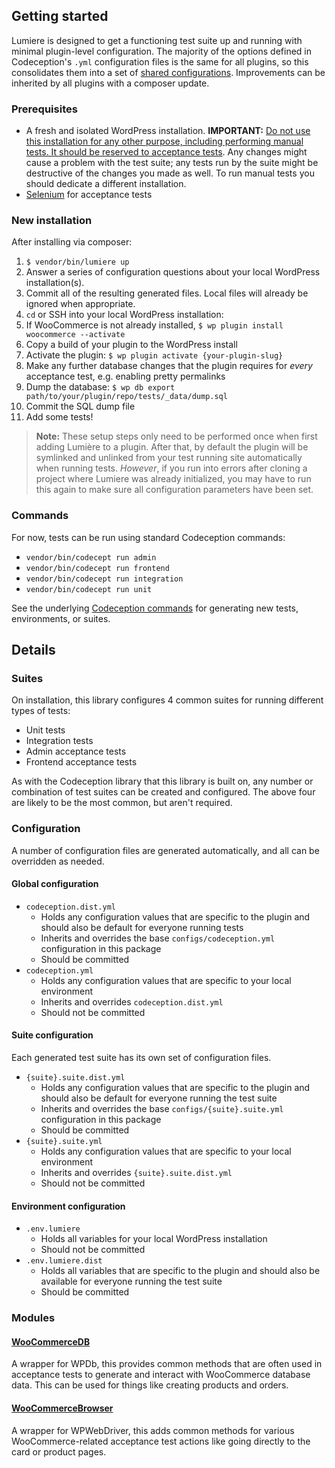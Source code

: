 ## Getting started
Lumiere is designed to get a functioning test suite up and running with minimal plugin-level configuration. The majority of the options defined in Codeception's `.yml` configuration files is the same for all plugins, so this consolidates them into a set of [shared configurations](configs). Improvements can be inherited by all plugins with a composer update.

### Prerequisites
- A fresh and isolated WordPress installation. **IMPORTANT:** <u>Do not use this installation for any other purpose, including performing manual tests. It should be reserved to acceptance tests</u>. Any changes might cause a problem with the test suite; any tests run by the suite might be destructive of the changes you made as well. To run manual tests you should dedicate a different installation.
- [Selenium](https://www.seleniumhq.org/download/) for acceptance tests

### New installation
After installing via composer:
1. `$ vendor/bin/lumiere up`
1. Answer a series of configuration questions about your local WordPress installation(s).
1. Commit all of the resulting generated files. Local files will already be ignored when appropriate.
1. `cd` or SSH into your local WordPress installation:
1. If WooCommerce is not already installed, `$ wp plugin install woocommerce --activate`
1. Copy a build of your plugin to the WordPress install
1. Activate the plugin: `$ wp plugin activate {your-plugin-slug}`
1. Make any further database changes that the plugin requires for _every_ acceptance test, e.g. enabling pretty permalinks
1. Dump the database: `$ wp db export path/to/your/plugin/repo/tests/_data/dump.sql`
1. Commit the SQL dump file
1. Add some tests!

> **Note:** These setup steps only need to be performed once when first adding Lumière to a plugin. After that, by default the plugin will be symlinked and unlinked from your test running site automatically when running tests. _However_, if you run into errors after cloning a project where Lumiere was already initialized, you may have to run this again to make sure all configuration parameters have been set.

### Commands

For now, tests can be run using standard Codeception commands:
- `vendor/bin/codecept run admin`
- `vendor/bin/codecept run frontend`
- `vendor/bin/codecept run integration`
- `vendor/bin/codecept run unit`

See the underlying [Codeception commands](https://codeception.com/docs/reference/Commands) for generating new tests, environments, or suites.

## Details

### Suites
On installation, this library configures 4 common suites for running different types of tests:
- Unit tests
- Integration tests
- Admin acceptance tests
- Frontend acceptance tests

As with the Codeception library that this library is built on, any number or combination of test suites can be created and configured. The above four are likely to be the most common, but aren't required.

### Configuration
A number of configuration files are generated automatically, and all can be overridden as needed.

#### Global configuration
- `codeception.dist.yml`
    - Holds any configuration values that are specific to the plugin and should also be default for everyone running tests
    - Inherits and overrides the base `configs/codeception.yml` configuration in this package
    - Should be committed
- `codeception.yml`
    - Holds any configuration values that are specific to your local environment
    - Inherits and overrides `codeception.dist.yml`
    - Should not be committed
    
#### Suite configuration
Each generated test suite has its own set of configuration files.

- `{suite}.suite.dist.yml`
    - Holds any configuration values that are specific to the plugin and should also be default for everyone running the test suite
    - Inherits and overrides the base `configs/{suite}.suite.yml` configuration in this package
    - Should be committed
- `{suite}.suite.yml`
    - Holds any configuration values that are specific to your local environment
    - Inherits and overrides `{suite}.suite.dist.yml`
    - Should not be committed
    
#### Environment configuration
- `.env.lumiere`
    - Holds all variables for your local WordPress installation
    - Should not be committed
- `.env.lumiere.dist`
    - Holds all variables that are specific to the plugin and should also be available for everyone running the test suite
    - Should be committed
    
### Modules

#### [WooCommerceDB](src/Codeception/Module/WooCommerceDB.php)
A wrapper for WPDb, this provides common methods that are often used in acceptance tests to generate and interact with WooCommerce database data. This can be used for things like creating products and orders.

#### [WooCommerceBrowser](src/Codeception/Module/WooCommerceBrowser.php)
A wrapper for WPWebDriver, this adds common methods for various WooCommerce-related acceptance test actions like going directly to the card or product pages.


